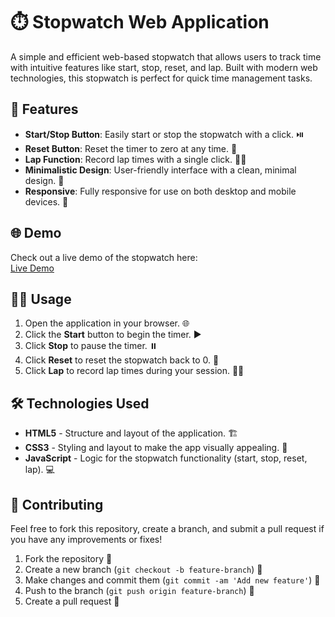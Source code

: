 # ⏱️ Stopwatch Web Application

A simple and efficient web-based stopwatch that allows users to track time with intuitive features like start, stop, reset, and lap. Built with modern web technologies, this stopwatch is perfect for quick time management tasks.



## 🚀 Features

- **Start/Stop Button**: Easily start or stop the stopwatch with a click. ⏯️
- **Reset Button**: Reset the timer to zero at any time. 🔄
- **Lap Function**: Record lap times with a single click. 🏃‍♂️
- **Minimalistic Design**: User-friendly interface with a clean, minimal design. 🎨
- **Responsive**: Fully responsive for use on both desktop and mobile devices. 📱



## 🌐 Demo

Check out a live demo of the stopwatch here:  
[Live Demo](https://sumitti.github.io/PRODIGY_WD_02/) 


## 🧑‍💻 Usage

1. Open the application in your browser. 🌐
2. Click the **Start** button to begin the timer. ▶️
3. Click **Stop** to pause the timer. ⏸️
4. Click **Reset** to reset the stopwatch back to 0. 🔄
5. Click **Lap** to record lap times during your session. 🏃‍♂️



## 🛠️ Technologies Used

- **HTML5** - Structure and layout of the application. 🏗️
- **CSS3** - Styling and layout to make the app visually appealing. 🎨
- **JavaScript** - Logic for the stopwatch functionality (start, stop, reset, lap). 💻



## 🤝 Contributing

Feel free to fork this repository, create a branch, and submit a pull request if you have any improvements or fixes!

1. Fork the repository 🍴
2. Create a new branch (`git checkout -b feature-branch`) 🌱
3. Make changes and commit them (`git commit -am 'Add new feature'`) 📝
4. Push to the branch (`git push origin feature-branch`) 🚀
5. Create a pull request 🔄

